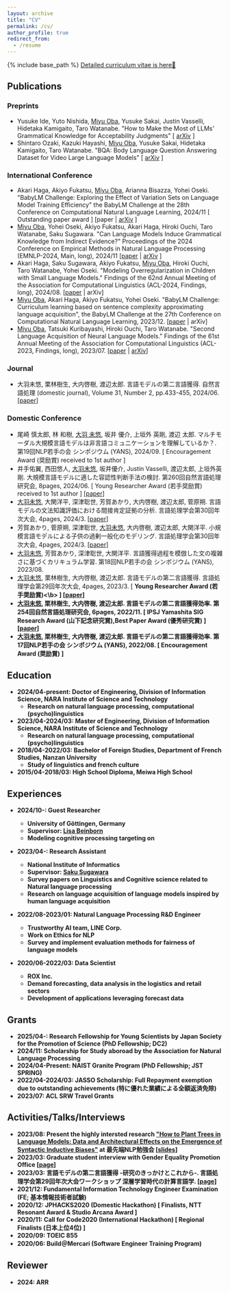```yaml
---
layout: archive
title: "CV"
permalink: /cv/
author_profile: true
redirect_from:
  - /resume
---
```


{% include base_path %}
[Detailed curriculum vitae is here📄](https://docs.google.com/document/d/115ZlcvwP1xPHFDiRQSWOl2K1vKwX3DEo7miXUOsTQpw/edit?usp=sharing)

## Publications
### Preprints
* Yusuke Ide, Yuto Nishida, <u>Miyu Oba</u>, Yusuke Sakai, Justin Vasselli, Hidetaka Kamigaito, Taro Watanabe. "How to Make the Most of LLMs' Grammatical Knowledge for Acceptability Judgments" \[ [arXiv](https://arxiv.org/abs/2408.09639) \]
* Shintaro Ozaki, Kazuki Hayashi, <u>Miyu Oba</u>, Yusuke Sakai, Hidetaka Kamigaito, Taro Watanabe. "BQA: Body Language Question Answering Dataset for Video Large Language Models" \[ [arXiv](https://arxiv.org/abs/2410.13206) \]

### International Conference
* Akari Haga, Akiyo Fukatsu, <u>Miyu Oba</u>, Arianna Bisazza, Yohei Oseki. "BabyLM Challenge: Exploring the Effect of Variation Sets on Language Model Training Efficiency" the BabyLM Challenge at the 28th Conference on Computational Natural Language Learning, 2024/11 \[ Outstanding paper award \] \[paper \| [arXiv](https://arxiv.org/abs/2411.09587) \]
* <u>Miyu Oba</u>, Yohei Oseki, Akiyo Fukatsu, Akari Haga, Hiroki Ouchi, Taro Watanabe, Saku Sugawara. "Can Language Models Induce Grammatical Knowledge from Indirect Evidence?" Proceedings of the 2024 Conference on Empirical Methods in Natural Language Processing (EMNLP-2024, Main, long), 2024/11  \[[paper](https://aclanthology.org/2024.emnlp-main.1146/) \| [arXiv](https://arxiv.org/abs/2410.06022) \]
* Akari Haga, Saku Sugawara, Akiyo Fukatsu, <u>Miyu Oba</u>, Hiroki Ouchi, Taro Watanabe, Yohei Oseki. "Modeling Overregularization in Children with Small Language Models." Findings of the 62nd Annual Meeting of the Association for Computational Linguistics (ACL-2024, Findings, long), 2024/08. \[[paper](https://aclanthology.org/2024.findings-acl.865/) \| arXiv\]
* <u>Miyu Oba</u>, Akari Haga, Akiyo Fukatsu, Yohei Oseki. "BabyLM Challenge: Curriculum learning based on sentence complexity approximating language acquisition", the BabyLM Challenge at the 27th Conference on Computational Natural Language Learning, 2023/12. \[[paper](https://aclanthology.org/2023.conll-babylm.25/) \| arXiv\]
* <u>Miyu Oba</u>, Tatsuki Kuribayashi, Hiroki Ouchi, Taro Watanabe. "Second Language Acquisition of Neural Language Models." Findings of the 61st Annual Meeting of the Association for Computational Linguistics (ACL-2023, Findings, long), 2023/07. \[[paper](https://aclanthology.org/2023.findings-acl.856/) \| [arXiv](https://arxiv.org/abs/2306.02920)\]

### Journal
* 大羽未悠, 栗林樹生, 大内啓樹, 渡辺太郎. 言語モデルの第二言語獲得. 自然言語処理 (domestic journal), Volume 31, Number 2, pp.433-455,  2024/06. \[[paper](https://doi.org/10.5715/jnlp.31.433)\]


### Domestic Conference
* 尾崎 慎太郎, 林 和樹, <u>大羽 未悠</u>, 坂井 優介, 上垣外 英剛, 渡辺 太郎. マルチモーダル大規模言語モデルは非言語コミュニケーションを理解しているか？. 第19回NLP若手の会 シンポジウム (YANS), 2024/09. \[ Encouragement Award (奨励賞) received to 1st author \]
* 井手佑翼, 西田悠人, <u>大羽未悠</u>, 坂井優介, Justin Vasselli, 渡辺太郎, 上垣外英剛. 大規模言語モデルに適した容認性判断手法の検討. 第260回自然言語処理研究会, 8pages, 2024/06. \[ Young Researcher Award (若手奨励賞) received to 1st author \] \[[paper](http://id.nii.ac.jp/1001/00234977/)\]
* <u>大羽未悠</u>, 大関洋平, 深津聡世, 芳賀あかり, 大内啓樹, 渡辺太郎, 菅原朔. 言語モデルの文法知識評価における間接肯定証拠の分析. 言語処理学会第30回年次大会, 4pages, 2024/3. \[[paper](https://www.anlp.jp/proceedings/annual_meeting/2024/pdf_dir/E10-5.pdf)\]
* 芳賀あかり, 菅原朔, 深津聡世, <u>大羽未悠</u>, 大内啓樹, 渡辺太郎, 大関洋平. 小規模言語モデルによる子供の過剰一般化のモデリング. 言語処理学会第30回年次大会, 4pages, 2024/3. \[[paper](https://www.anlp.jp/proceedings/annual_meeting/2024/pdf_dir/E9-1.pdf)\]
* <u>大羽未悠</u>, 芳賀あかり, 深津聡世, 大関洋平. 言語獲得過程を模倣した文の複雑さに基づくカリキュラム学習. 第18回NLP若手の会 シンポジウム (YANS), 2023/08.
* <u>大羽未悠</u>, 栗林樹生, 大内啓樹, 渡辺太郎. 言語モデルの第二言語獲得. 言語処理学会第29回年次大会, 4pages, 2023/3. \[ <b>Young Researcher Award (若手奨励賞)<\b> \] \[[paper](https://www.anlp.jp/proceedings/annual_meeting/2023/pdf_dir/D3-1.pdf)\]
* <u>大羽未悠</u>, 栗林樹生, 大内啓樹, 渡辺太郎. 言語モデルの第二言語獲得効率. 第254回自然言語処理研究会, 6pages, 2022/11. \[ IPSJ Yamashita SIG Research Award (山下記念研究賞),Best Paper Award (優秀研究賞) \] \[[paper](http://id.nii.ac.jp/1001/00222493/)\]
* <u>大羽未悠</u>, 栗林樹生, 大内啓樹, 渡辺太郎. 言語モデルの第二言語獲得効率. 第17回NLP若手の会 シンポジウム (YANS), 2022/08. \[ Encouragement Award (奨励賞) \]

## Education
* 2024/04-present: Doctor of Engineering, Division of Information Science, NARA Institute of Science and Technology
  * Research on natural language processing, computational (psycho)linguistics
* 2023/04-2024/03: Master of Engineering, Division of Information Science, NARA Institute of Science and Technology
  * Research on natural language processing, computational (psycho)linguistics
* 2018/04-2022/03: Bachelor of Foreign Studies, Department of French Studies, Nanzan University
  * Study of linguistics and french culture
* 2015/04-2018/03: High School Diploma, Meiwa High School

## Experiences
* 2024/10-: Guest Researcher
  * University of Göttingen, Germany
  * Supervisor: [Lisa Beinborn](https://beinborn.eu/)
  * Modeling cognitive processing targeting on

* 2023/04-: Research Assistant
  * National Institute of Informatics
  * Supervisor: [Saku Sugawara](https://penzant.net/)
  * Survey papers on Linguistics and Cognitive science related to Natural language processing
  * Research on language acquisition of language models inspired by human language acquisition

* 2022/08-2023/01: Natural Language Processing R&D Engineer
  * Trustworthy AI team, LINE Corp.
  * Work on Ethics for NLP
  * Survey and implement evaluation methods for fairness of language models

* 2020/06-2022/03: Data Scientist
  * ROX Inc.
  * Demand forecasting, data analysis in the logistics and retail sectors
  * Development of applications leveraging forecast data

## Grants
* 2025/04-: Research Fellowship for Young Scientists by Japan Society for the Promotion of Science (PhD Fellowship; DC2)
* 2024/11: Scholarship for Study aboroad by the Association for Natural Language Processing
* 2024/04-Present: NAIST Granite Program (PhD Fellowship; JST SPRING)
* 2022/04-2024/03: JASSO Scholarship: Full Repayment exemption due to outstanding achievements (特に優れた業績による全額返済免除)
* 2023/07: ACL SRW Travel Grants
  
## Activities/Talks/Interviews
* 2023/08: Present the highly intersted research ["How to Plant Trees in Language Models: Data and Architectural Effects on the Emergence of Syntactic Inductive Biases"](https://aclanthology.org/2023.acl-long.629/) at 最先端NLP勉強会 \[[slides](https://speakerdeck.com/miyuoba/zui-xian-duan-nlpmian-qiang-hui-2023/)\]
* 2023/03: Graduate student interview with Gender Equality Promotion Office \[[page](http://www.naist.jp/gender/contents/message/student_interview/minority_01_en.html)\]
* 2023/03: 言語モデルの第二言語獲得 -研究のきっかけとこれから-. 言語処理学会第29回年次大会ワークショップ 深層学習時代の計算言語学. \[[page](http://clml.ism.ac.jp/~daichi/workshop/2023-deepcl/)\]
* 2021/12: Fundamental Information Technology Engineer Examination (FE; 基本情報技術者試験)
* 2020/12: JPHACKS2020 (Domestic Hackathon) \[ Finalists, NTT Resonant Award & Studio Arcana Award \]
* 2020/11: Call for Code2020 (International Hackathon) \[ Regional Finalists (日本上位4位) \]
* 2020/09: TOEIC 855
* 2020/06: Build＠Mercari (Software Engineer Training Program)

## Reviewer
* 2024: ARR